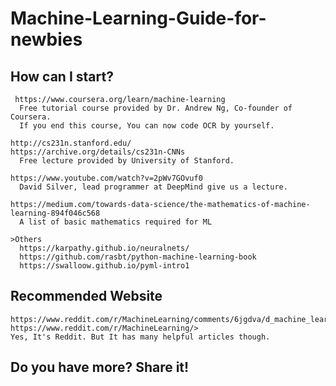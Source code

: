 # Machine-Learning-Guide-for-newbies

## How can I start?
     https://www.coursera.org/learn/machine-learning
      Free tutorial course provided by Dr. Andrew Ng, Co-founder of Coursera.
      If you end this course, You can now code OCR by yourself.

    http://cs231n.stanford.edu/
    https://archive.org/details/cs231n-CNNs
      Free lecture provided by University of Stanford.

    https://www.youtube.com/watch?v=2pWv7GOvuf0
      David Silver, lead programmer at DeepMind give us a lecture.

    https://medium.com/towards-data-science/the-mathematics-of-machine-learning-894f046c568
      A list of basic mathematics required for ML

    >Others
      https://karpathy.github.io/neuralnets/
      https://github.com/rasbt/python-machine-learning-book
      https://swalloow.github.io/pyml-intro1

## Recommended Website

    https://www.reddit.com/r/MachineLearning/comments/6jgdva/d_machine_learning_wayr_what_are_you_reading_week/>
    https://www.reddit.com/r/MachineLearning/>
    Yes, It's Reddit. But It has many helpful articles though.


## Do you have more? Share it!
